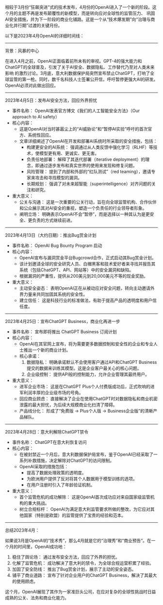 相较于3月份“狂飙突进”式的技术发布，4月份的OpenAI进入了一个新的阶段。这个月的主题不再是发布颠覆性的新模型，而是转向应对全球性的监管压力、
巩固AI安全措施，并为下一阶段的商业化铺路。这是一个从“技术爆发期”向“治理与商业化并行期”过渡的关键月份。

以下是2023年4月OpenAI的详细时间线：

---

背景：风暴的中心

在进入4月之前，OpenAI正面临着前所未有的审视。GPT-4的强大能力和ChatGPT的全球普及，引发了关于AI安全、数据隐私、工作替代乃至对人类未来影响
的激烈讨论。3月底，意大利数据保护局突然宣布禁止ChatGPT，打响了全球监管的第一枪。同时，数千名科技人士签署公开信，呼吁暂停更强大AI的研发。
OpenAI必须对此做出回应。

---

2023年4月5日：发布AI安全方法，回应外界担忧

- 事件名称： OpenAI发表官方博文《我们的人工智能安全方法》（Our approach to AI safety）
- 核心内容：
  - 这是OpenAI对当时甚嚣尘上的“AI威胁论”和“暂停AI实验”呼吁的首次官方、系统性回应。
  - 文章详细阐述了OpenAI在开发和部署AI系统时所采取的安全措施，包括：
    - 构建更安全的AI系统： 强调通过从人类反馈中强化学习（RLHF）等技术，使模型更有用、更诚实、更无害。
    - 负责任地部署： 解释了其迭代部署（iterative deployment）的理念，即通过逐步发布和真实世界的使用来发现和修复问题。
    - 风险管理： 提到了内部和外部的“红队测试”（red teaming），邀请专家来攻击和寻找模型的漏洞。
    - 长期规划： 强调了对未来超智能（superintelligence）对齐问题的关注和研究。
- 重大意义：
  - 公关与沟通： 这是一次重要的公关行动，旨在向全球监管机构、合作伙伴和公众展示其对AI安全的重视，塑造一个负责任的行业领导者形象。
  - 阐明立场： 明确表示OpenAI不会“暂停”，而是选择以一种其认为是更安全、更负责的方式继续前进。

---

2023年4月13日（大约日期）：推出Bug赏金计划

- 事件名称： OpenAI Bug Bounty Program 启动
- 核心内容：
  - OpenAI宣布与漏洞赏金平台Bugcrowd合作，正式启动其Bug赏金计划。
  - 该计划邀请全球的安全研究人员、白帽黑客和技术爱好者来寻找并报告其系统（包括ChatGPT、API、网站等）中的安全漏洞和缺陷。
  - 根据漏洞的严重性，提供从200美元到20,000美元不等的现金奖励。
- 重大意义：
  - 主动安全姿态： 表明OpenAI正在从被动应对安全问题，转向主动邀请外界力量来共同加固其系统的安全性。
  - 建立信任： 这是科技行业的标准做法，有助于提高产品的透明度和用户信任度。

---

2023年4月25日：宣布ChatGPT Business，商业化再进一步

- 事件名称： 宣布即将推出 ChatGPT Business 订阅计划
- 核心内容：
  - OpenAI在其官网上宣布，将为需要更多数据控制和安全性的企业和专业人士推出一个新的商业计划。
  - 核心承诺：
    1.  数据隐私： 明确承诺默认不会使用客户通过API和ChatGPT Business提交的数据来训练其模型。这是企业客户最关心的核心问题。
    2.  企业级控制： 提供API般的控制能力，允许企业管理其最终用户。
- 重大意义：
  - 进军企业市场： 这是在ChatGPT Plus个人付费版成功后，正式吹响的进军利润丰厚的企业级市场的号角。
  - 回应商业顾虑： 直接解决了企业在使用ChatGPT时对数据隐私和商业机密泄露的最大担忧，为后续大规模商业化扫清了障碍。
  - 产品线分化： 形成了“免费版 -> Plus个人版 -> Business企业版”的清晰产品梯队。

---

2023年4月28日：意大利解除ChatGPT禁令

- 事件名称： ChatGPT在意大利恢复访问
- 核心内容：
  - 在被封禁近一个月后，意大利数据保护局宣布，鉴于OpenAI已经采取了一系列补救措施，决定解除对ChatGPT的访问限制。
  - OpenAI采取的措施包括：
    - 提高了数据处理政策的透明度。
    - 为欧洲用户提供了反对将其个人数据用于模型训练的选项。
    - 在用户注册时引入了年龄验证机制。
- 重大意义：
  - 首个监管危机的成功解除： 这是OpenAI首次成功应对来自国家级监管机构的重大挑战。
  - 树立合规标杆： OpenAI为满足意大利监管要求所做的整改，为它应对其他国家（特别是欧盟）的监管提供了宝贵的经验和范本。

---

总结2023年4月：

如果说3月是OpenAI的“技术秀”，那么4月就是它的“治理秀”和“商业预告”。在一个月的时间里，OpenAI成功地：

1.  稳住了舆论场： 通过发布安全方法，回应了外界的担忧。
2.  化解了监管危机： 成功解决了意大利的禁令，为全球合规运营积累了经验。
3.  加固了安全防线： 推出了Bug赏金计划，展示了主动的安全姿态。
4.  铺平了商业道路： 宣布了针对企业用户的ChatGPT Business，解决了其最大的使用顾虑。

这个月，OpenAI展现了其作为一家准巨头公司，在应对复杂的全球性挑战时日益成熟的公关、法务和商业化能力。

